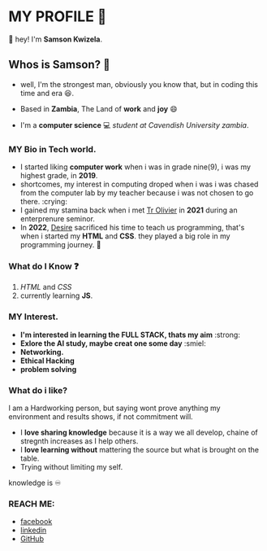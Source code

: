 # MY PROFILE :man:
 :wave: hey! I'm **Samson Kwizela**.

 ## Whos is Samson? :thinking:
 - well, I'm the strongest man, obviously you know that, but in coding this time and era :laughing:.
 - Based in **Zambia**, The Land of **work** and **joy** :smile:

- I'm a **computer science** :computer: *student at Cavendish University zambia*.

### MY Bio in Tech world.
- I started liking **computer work** when i was in grade nine(9), i was my highest grade, in **2019**. 
- shortcomes, my interest in computing droped when i was i was chased from the computer lab by my teacher because  i was not chosen to go there. :crying:
- I gained my stamina back when i met [Tr Olivier](https://www.linkedin.com/in/olivierjm/?originalSubdomain=zm) in **2021** during an enterprenure seminor. 
- In **2022**, [Desire](https://github.com/Deewiliams) sacrificed his time to teach us programming, that's when i started my **HTML** and **CSS**.
 they played a big role in my programming journey. :pray:

### What do I Know :question:
1. *HTML* and *CSS*
2. currently learning **JS**.
     
### MY Interest.
- **I'm interested in learning the **FULL STACK**, thats my aim** :strong:
- **Exlore the AI study, maybe creat one some day** :smiel:
- **Networking.**
- **Ethical Hacking**
- **problem solving**

### What do i like?

I am a Hardworking person, but saying wont prove anything my environment and results shows, if not commitment will.
- I **love sharing knowledge** because it is a way we all develop, chaine of stregnth increases as I help others.
- I **love learning without** mattering the source but what is brought on the table.
- Trying without limiting my self.

knowledge is :infinity: 


### REACH ME:
- [facebook](https://web.facebook.com/?_rdc=1&_rdr)
- [linkedin](https://www.linkedin.com/search/results/people/?firstName=Samson&lastName=Kwizera&origin=SEO_PSERP)
- [GitHub](https://github.com/SammyLoyalty/Ethical-hacking)